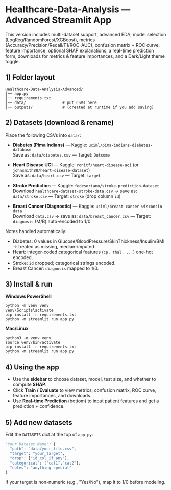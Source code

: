 
# Healthcare-Data-Analysis — Advanced Streamlit App

This version includes multi-dataset support, advanced EDA, model selection (LogReg/RandomForest/XGBoost), metrics (Accuracy/Precision/Recall/F1/ROC-AUC), confusion matrix + ROC curve, feature importance, optional SHAP explanations, a real-time prediction form, downloads for metrics & feature importances, and a Dark/Light theme toggle.

## 1) Folder layout
```
Healthcare-Data-Analysis-Advanced/
│── app.py
│── requirements.txt
│── data/                # put CSVs here
│── outputs/             # (created at runtime if you add saving)
```

## 2) Datasets (download & rename)
Place the following CSVs into `data/`:

- **Diabetes (Pima Indians)** — Kaggle: `uciml/pima-indians-diabetes-database`  
  Save as: `data/diabetes.csv` — Target: `Outcome`

- **Heart Disease UCI** — Kaggle: `ronitf/heart-disease-uci` (or `johnsmith88/heart-disease-dataset`)  
  Save as: `data/heart.csv` — Target: `target`

- **Stroke Prediction** — Kaggle: `fedesoriano/stroke-prediction-dataset`  
  Download `healthcare-dataset-stroke-data.csv` → save as: `data/stroke.csv` — Target: `stroke` (drop column `id`)

- **Breast Cancer (Diagnostic)** — Kaggle: `uciml/breast-cancer-wisconsin-data`  
  Download `data.csv` → save as: `data/breast_cancer.csv` — Target: `diagnosis` (M/B) auto-encoded to 1/0

Notes handled automatically:
- Diabetes: 0 values in Glucose/BloodPressure/SkinThickness/Insulin/BMI → treated as missing, median-imputed.
- Heart: integer-coded categorical features (`cp, thal, ...`) one-hot encoded.
- Stroke: `id` dropped; categorical strings encoded.
- Breast Cancer: `diagnosis` mapped to 1/0.

## 3) Install & run
**Windows PowerShell**
```
python -m venv venv
venv\Scripts\activate
pip install -r requirements.txt
python -m streamlit run app.py
```
**Mac/Linux**
```
python3 -m venv venv
source venv/bin/activate
pip install -r requirements.txt
python -m streamlit run app.py
```

## 4) Using the app
- Use the **sidebar** to choose dataset, model, test size, and whether to compute **SHAP**.
- Click **Train / Evaluate** to view metrics, confusion matrix, ROC curve, feature importances, and downloads.
- Use **Real-time Prediction** (bottom) to input patient features and get a prediction + confidence.

## 5) Add new datasets
Edit the `DATASETS` dict at the top of `app.py`:
```python
"Your Dataset Name": {
  "path": "data/your_file.csv",
  "target": "your_target",
  "drop": ["id_col_if_any"],
  "categorical": ["cat1","cat2"],
  "notes": "anything special"
}
```
If your target is non-numeric (e.g., "Yes/No"), map it to 1/0 before modeling.
